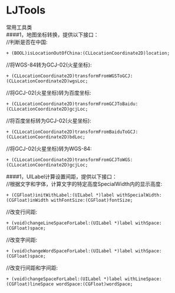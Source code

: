 # LJTools
常用工具类<br />
####1，地图坐标转换，提供以下接口：<br />
//判断是否在中国:<br />
<pre><code>+ (BOOL)isLocationOutOfChina:(CLLocationCoordinate2D)location;
</code></pre>
//将WGS-84转为GCJ-02(火星坐标): <br />
<pre><code>+ (CLLocationCoordinate2D)transformFromWGSToGCJ:(CLLocationCoordinate2D)wgsLoc;
</code></pre>
//将GCJ-02(火星坐标)转为百度坐标:<br />
<pre><code>+ (CLLocationCoordinate2D)transformFromGCJToBaidu:(CLLocationCoordinate2D)gcjLoc;
</code></pre>

//将百度坐标转为GCJ-02(火星坐标):<br />
<pre><code>+ (CLLocationCoordinate2D)transformFromBaiduToGCJ:(CLLocationCoordinate2D)bdLoc;
</code></pre>

//将GCJ-02(火星坐标)转为WGS-84:<br />
<pre><code>+ (CLLocationCoordinate2D)transformFromGCJToWGS:(CLLocationCoordinate2D)gcjLoc;
</code></pre>
####1，UILabel计算设置间距，提供以下接口：<br />
//根据文字和字体，计算文字的特定高度SpecialWidth内的显示高度:<br />
<pre><code>+ (CGFloat)initWithLabel:(UILabel *)label withSpecialWidth:(CGFloat)inWidth withFontSize:(CGFloat)fontSize;</code></pre>

//改变行间距:<br />
<pre><code>+ (void)changeLineSpaceForLabel:(UILabel *)label withSpace:(CGFloat)space;</code></pre>

//改变字间距:<br />
<pre><code>+ (void)changeWordSpaceForLabel:(UILabel *)label withSpace:(CGFloat)space;</code></pre>

//改变行间距和字间距:<br />
<pre><code>+ (void)changeSpaceForLabel:(UILabel *)label withLineSpace:(CGFloat)lineSpace wordSpace:(CGFloat)wordSpace;</code></pre>




